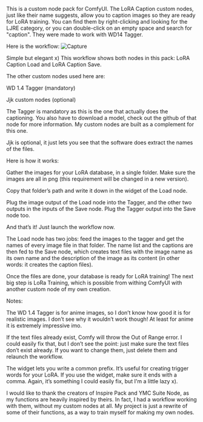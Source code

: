 This is a custom node pack for ComfyUI.
The LoRA Caption custom nodes, just like their name suggests, allow you to caption images so they are ready for LoRA training. You can find them by right-clicking and looking for the LJRE category, or you can double-click on an empty space and search for "caption".
They were made to work with WD14 Tagger.



Here is the workflow:
![Capture](https://github.com/LarryJane491/Image-Captioning-in-ComfyUI/assets/156431112/89a33c73-32c2-470d-9494-89349ccd76ee)



Simple but elegant x)
This workflow shows both nodes in this pack: LoRA Caption Load and LoRA Caption Save.

The other custom nodes used here are:

WD 1.4 Tagger (mandatory)

Jjk custom nodes (optional)


The Tagger is mandatory as this is the one that actually does the captioning. You also have to download a model, check out the github of that node for more information. My custom nodes are built as a complement for this one.

Jjk is optional, it just lets you see that the software does extract the names of the files.



Here is how it works:

Gather the images for your LoRA database, in a single folder. Make sure the images are all in png (this requirement will be changed in a new version).

Copy that folder’s path and write it down in the widget of the Load node.

Plug the image output of the Load node into the Tagger, and the other two outputs in the inputs of the Save node. Plug the Tagger output into the Save node too.

And that’s it! Just launch the workflow now.



The Load node has two jobs: feed the images to the tagger and get the names of every image file in that folder. The name list and the captions are then fed to the Save node, which creates text files with the image name as its own name and the description of the image as its content (in other words: it creates the caption files).

Once the files are done, your database is ready for LoRA training! The next big step is LoRa Training, which is possible from withing ComfyUI with another custom node of my own creation.





Notes:

The WD 1.4 Tagger is for anime images, so I don’t know how good it is for realistic images. I don’t see why it wouldn’t work though! At least for anime it is extremely impressive imo.

If the text files already exist, Comfy will throw the Out of Range error. I could easily fix that, but I don’t see the point: just make sure the text files don’t exist already. If you want to change them, just delete them and relaunch the workflow.

The widget lets you write a common prefix. It’s useful for creating trigger words for your LoRA. If you use the widget, make sure it ends with a comma. Again, it’s something I could easily fix, but I'm a little lazy x).



I would like to thank the creators of Inspire Pack and YMC Suite Node, as my functions are heavily inspired by theirs. In fact, I had a workflow working with them, without my custom nodes at all. My project is just a rewrite of some of their functions, as a way to train myself for making my own nodes.
